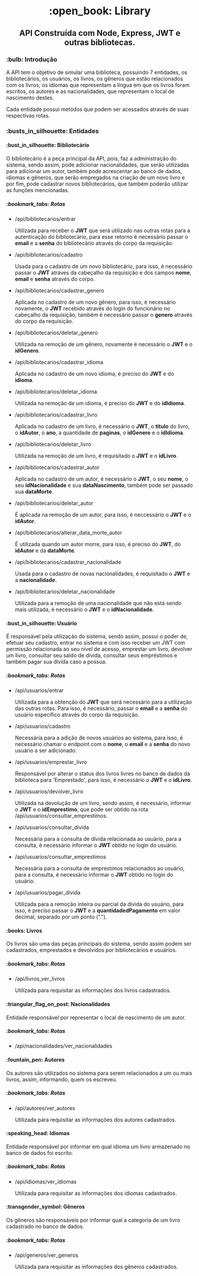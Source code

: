 <h1 align="center">:open_book: Library</h1>
<h2 align="center">API Construída com Node, Express, JWT e outras bibliotecas.</h2>
<h3 align="left">:bulb: Introdução</h3>
<p align="left">A API tem o objetivo de simular uma biblioteca, possuindo 7 entidades, os bibliotecários, os usuários, os livros, os gêneros que estão relacionados com os livros, os idiomas que representam a língua em que os livros foram escritos, os autores e as nacionalidades, que representam o local de nascimento destes.</p>
<p align="left">Cada entidade possui metódos que podem ser acessados através de suas respectivas rotas.</p>
<h3 align="left">:busts_in_silhouette: Entidades</h3>

<h4 align="left">:bust_in_silhouette: Bibliotecário</h4>
<p align="left">O bibliotecário é a peça principal da API, pois, faz a administração do sistema, sendo assim, pode adicionar nacionalidades, que serão utilizadas para adicionar um autor, também pode acrescentar ao banco de dados, idiomas e gêneros, que serão empregados na criação de um novo livro e por fim, pode cadastrar novos bibliotecários, que também poderão utilizar as funções mencionadas.</p>
<h5 align="left">:bookmark_tabs: Rotas</h5>
<ul>
    <li>/api/bibliotecarios/entrar</li>
    <p>Utilizada para receber o <b>JWT</b> que será utilizado nas outras rotas para a autenticação do bibliotecário, para esse retorno é necessário passar o <b>email</b> e a <b>senha</b> do bibliotecário através do corpo da requisição.</p>
    <li>/api/bibliotecarios/cadastro</li>
    <p>Usada para o cadastro de um novo bibliotecário, para isso, é necessário passar o <b>JWT</b> atráves da cabeçalho da requisição e dos campos <b>nome</b>, <b>email</b> e <b>senha</b> através do corpo.</p>
    <li>/api/bibliotecarios/cadastrar_genero</li>
    <p>Aplicada no cadastro de um novo gênero, para isso, é necessário novamente, o <b>JWT</b> recebido através do login do funcionário no cabeçalho da requisição, também é necessário passar o <b>genero</b> através do corpo da requisição.
    <li>/api/bibliotecarios/deletar_genero</li>
    <p>Utilizada na remoção de um gênero, novamente é necessário o <b>JWT</b> e o <b>idGenero</b>.
    <li>/api/bibliotecarios/cadastrar_idioma</li>
    <p>Aplicada no cadastro de um novo idioma, é preciso do <b>JWT</b> e do <b>idioma</b>.</p>
    <li>/api/bibliotecarios/deletar_idioma</li>
    <p>Utilizada na remoção de um idioma, é preciso do <b>JWT</b> e do <b>idIdioma</b>.</p>
    <li>/api/bibliotecarios/cadastrar_livro</li>
    <p>Aplicada no cadastro de um livro, é necessário o <b>JWT</b>, o <b>titulo</b> do livro, o <b>idAutor</b>, o <b>ano</b>, a quantidade de <b>paginas</b>, o <b>idGenero</b> e o <b>idIdioma</b>.</p>
    <li>/api/bibliotecarios/deletar_livro</li>
    <p>Utilizada na remoção de um livro, é requisitado o <b>JWT</b> e o <b>idLivro</b>.</p>
    <li>/api/bibliotecarios/cadastrar_autor</li>
    <p>Aplicada no cadastro de um autor, é necessário o <b>JWT</b>, o seu <b>nome</b>, o seu <b>idNacionalidade</b> e sua <b>dataNascimento</b>, também pode ser passado sua <b>dataMorte</b>.</p>
    <li>/api/bibliotecarios/deletar_autor</li>
    <p>É aplicada na remoção de um autor, para isso, é neccessário o <b>JWT</b> e o <b>idAutor</b>.</p>
    <li>/api/bibliotecarios/alterar_data_morte_autor</li>
    <p>É utilizada quando um autor morre, para isso, é preciso do <b>JWT</b>, do <b>idAutor</b> e da <b>dataMorte</b>.</p>
    <li>/api/bibliotecarios/cadastrar_nacionalidade</li>
    <p>Usada para o cadastro de novas nacionalidades, é requisitado o <b>JWT</b> e a <b>nacionalidade</b>.</p>
    <li>/api/bibliotecarios/deletar_nacionalidade</li>
    <p>Utilizada para a remoção de uma nacionalidade que não está sendo mais utilizada, é necessário o <b>JWT</b> e o <b>idNacionalidade</b>.</p>
</ul>

<h4 align="left">:bust_in_silhouette: Usuário</h4>
<p align="left">É responsável pela utilização do sistema, sendo assim, possui o poder de, efetuar seu cadastro, entrar no sistema e com isso receber um JWT com permissão relacionada ao seu nível de acesso, emprestar um livro, devolver um livro, consultar seu saldo de dívida, consultar seus empréstimos e também pagar sua dívida caso a possua.</p>
<h5 align="left">:bookmark_tabs: Rotas</h5>
<ul>
    <li>/api/usuarios/entrar</li>
    <p>Utilizada para a obtenção do <b>JWT</b> que será necessário para a utilização das outras rotas. Para isso, é necessário, passar o <b>email</b> e a <b>senha</b> do usuário específico através do corpo da requisição.</p>
    <li>/api/usuarios/cadastro</li>
    <p>Necessária para a adição de novos usuários ao sistema, para isso, é necessário chamar o endpoint com o <b>nome</b>, o <b>email</b> e a <b>senha</b> do novo usuário a ser adicionado.</p>
    <li>/api/usuarios/emprestar_livro</li>
    <p>Responsável por alterar o status dos livros livres no banco de dados da biblioteca para 'Emprestado', para isso, é necessário o <b>JWT</b> e o <b>idLivro</b>.</p>
    <li>/api/usuarios/devolver_livro</li>
    <p>Utilizada na devolução de um livro, sendo assim, é necessário, informar o <b>JWT</b> e o <b>idEmprestimo</b>, que pode ser obtido na rota /api/usuarios/consultar_emprestimos.</p>
    <li>/api/usuarios/consultar_divida</li>
    <p>Necessária para a consulta de dívida relacionada ao usuário, para a consulta, é necessário informar o <b>JWT</b> obtido no login do usuário.</p>
    <li>/api/usuarios/consultar_emprestimos</li>
    <p>Necessária para a consulta de emprestímos relacionados ao usuário, para a consulta, é necessário informar o <b>JWT</b> obtido no login do usuário.</p>
    <li>/api/usuarios/pagar_divida</li>
    <p>Utilizada para a remoção inteira ou parcial da dívida do usuário, para isso, é preciso passar o <b>JWT</b> e a <b>quantidadedPagamento</b> em valor decimal, separado por um ponto (".").</p>
</ul>


<h4 align="left">:books: Livros</h4>
<p align="left">Os livros são uma das peças principais do sistema, sendo assim podem ser cadastrados, emprestados e devolvidos por bibliotecários e usuários.</p>
<h5 align="left">:bookmark_tabs: Rotas</h5>
<ul>
    <li>/api/livros_ver_livros</li>
    <p>Utilizada para requisitar as informações dos livros cadastrados.</p>
</ul>

<h4 align="left">:triangular_flag_on_post: Nacionalidades</h4>
<p align="left">Entidade responsável por representar o local de nascimento de um autor.</p>
<h5 align="left">:bookmark_tabs: Rotas</h5>
<ul>
    <li>/api/nacionalidades/ver_nacionalidades</li>
    <p></p>
</ul>

<h4 align="left">:fountain_pen: Autores</h4>
<p align="left">Os autores são utilizados no sistema para serem relacionados a um ou mais livros, assim, informando, quem os escreveu.</p>
<h5 align="left">:bookmark_tabs: Rotas</h5>
<ul>
    <li>/api/autores/ver_autores</li>
    <p>Utilizada para requisitar as informações dos autores cadastrados.</p>
</ul>

<h4 align="left">:speaking_head: Idiomas</h4>
<p align="left">Entidade responsável por informar em qual idioma um livro armazenado no banco de dados foi escrito.</p>
<h5 align="left">:bookmark_tabs: Rotas</h5>
<ul>
    <li>/api/idiomas/ver_idiomas</li>
    <p>Utilizada para requisitar as informações dos idiomas cadastrados.</p>
</ul>

<h4 align="left">:transgender_symbol: Gêneros</h4>
<p align="left">Os gêneros são responsáveis por informar qual a categoria de um livro cadastrado no banco de dados.</p>
<h5 align="left">:bookmark_tabs: Rotas</h5>
<ul>
    <li>/api/generos/ver_generos</li>
    <p>Utilizada para requisitar as informações dos gêneros cadastrados.</p>
</ul>